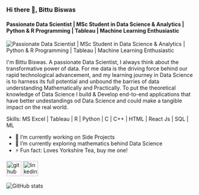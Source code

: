 ### Hi there 👋, Bittu Biswas
#### Passionate Data Scientist | MSc Student in Data Science & Analytics | Python & R Programming | Tableau | Machine Learning Enthusiastic
![Passionate Data Scientist | MSc Student in Data Science & Analytics | Python & R Programming | Tableau | Machine Learning Enthusiastic](https://media.licdn.com/dms/image/D5616AQEgZyIt-7myFg/profile-displaybackgroundimage-shrink_350_1400/0/1695580997357?e=1704931200&v=beta&t=ZtNgiGVXLZ5lFM2IzQCKJ0jW_UjNSC-ZvL5Q2-l42qQ)

I'm Bittu Biswas. A passionate Data Scientist, I always think about the transformative power of data. For me data is the driving force behind our rapid technological advancement, and my learning journey in Data Science is to harness its full potential and unbound the barries of data understanding Mathematically and Practically. To put the theoretical knowledge of Data Science I build & Develop end-to-end applications that have better undestandings od Data Science and could make a tangible impact on the real world.

Skills: MS Excel | Tableau | R | Python | C | C++ | HTML | React Js | SQL | ML

- 🔭 I’m currently working on Side Projects 
- 🌱 I’m currently exploring mathematics behind Data Science 
- ⚡ Fun fact: Loves Yorkshire Tea, buy me one!


[<img src='https://cdn.jsdelivr.net/npm/simple-icons@3.0.1/icons/github.svg' alt='github' height='40'>](https://github.com/BittuBiswas01)  [<img src='https://cdn.jsdelivr.net/npm/simple-icons@3.0.1/icons/linkedin.svg' alt='linkedin' height='40'>](https://www.linkedin.com/in/https://www.linkedin.com/in/bittu-biswas//)  

![GitHub stats](https://github-readme-stats.vercel.app/api?username=BittuBiswas01&show_icons=true)  

